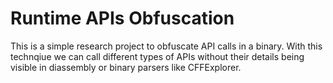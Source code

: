 # Runtime APIs Obfuscation
This is a simple research project to obfuscate API calls in a binary. With this technqiue we can call different types of APIs without their details being visible in diassembly or binary parsers like CFFExplorer.
